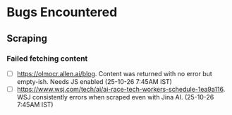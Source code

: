 # Bugs Encountered

## Scraping

### Failed fetching content
- [ ] https://olmocr.allen.ai/blog. Content was returned with no error but empty-ish. Needs JS enabled (25-10-26 7:45AM IST)
- [ ] https://www.wsj.com/tech/ai/ai-race-tech-workers-schedule-1ea9a116. WSJ consistently errors when scraped even with Jina AI. (25-10-26 7:45AM IST)
